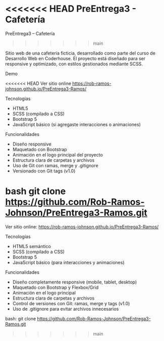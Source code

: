 <<<<<<< HEAD
PreEntrega3 - Cafetería
=======
PreEntrega3 – Cafetería
>>>>>>> main

Sitio web de una cafetería ficticia, desarrollado como parte del curso de Desarrollo Web en Coderhouse. El proyecto está diseñado para ser responsive y optimizado, con estilos gestionados mediante SCSS.

Demo

<<<<<<< HEAD
Ver sitio online https://rob-ramos-johnson.github.io/PreEntrega3-Ramos/ 

Tecnologías

- HTML5
- SCSS (compilado a CSS)
- Bootstrap 5
- JavaScript básico (si agregaste interacciones o animaciones)

Funcionalidades

- Diseño responsive
- Maquetado con Bootstrap
- Animación en el logo principal del proyecto
- Estructura clara de carpetas y archivos
- Uso de Git con ramas, merge y .gitignore
- Versionado con Git tags (v1.0)



bash
git clone https://github.com/Rob-Ramos-Johnson/PreEntrega3-Ramos.git
=======
Ver sitio online: https://rob-ramos-johnson.github.io/PreEntrega3-Ramos/

Tecnologías

- HTML5 semántico
- SCSS (compilado a CSS)
- Bootstrap 5
- JavaScript básico (para interacciones y animaciones)

Funcionalidades

- Diseño completamente responsive (mobile, tablet, desktop)
- Maquetado con Bootstrap y Flexbox/Grid
- Animación en el logo principal
- Estructura clara de carpetas y archivos
- Control de versiones con Git: ramas, merge y tags (v1.0)
- Uso de .gitignore para evitar archivos innecesarios

bash: git clone https://github.com/Rob-Ramos-Johnson/PreEntrega3-Ramos.git
>>>>>>> main

